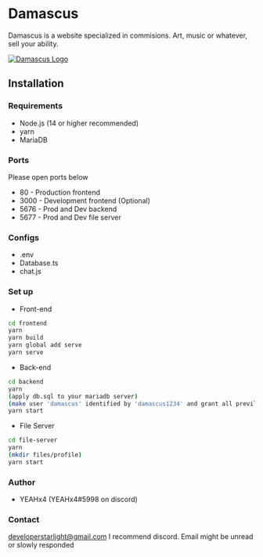 # Damascus

Damascus is a website specialized in commisions. Art, music or whatever, sell your ability.

[![Damascus Logo](https://cdn.discordapp.com/attachments/847474975049121872/847489651480330272/or_-017.jpg)](https://github.com/5tarlight/Damascus)

## Installation

### Requirements

- Node.js (14 or higher recommended)
- yarn
- MariaDB

### Ports

Please open ports below

- 80 - Production frontend
- 3000 - Development frontend (Optional)
- 5676 - Prod and Dev backend
- 5677 - Prod and Dev file server

### Configs

- .env
- Database.ts
- chat.js

### Set up

- Front-end

```bash
cd frontend
yarn
yarn build
yarn global add serve
yarn serve
```

- Back-end

```bash
cd backend
yarn
(apply db.sql to your mariadb server)
(make user 'damascus' identified by 'damascus1234' and grant all previleges in damascus for 'damascus')
yarn start
```

- File Server

```bash
cd file-server
yarn
(mkdir files/profile)
yarn start
```

### Author

- YEAHx4 (YEAHx4#5998 on discord)

### Contact

<developerstarlight@gmail.com>
I recommend discord. Email might be unread or slowly responded
